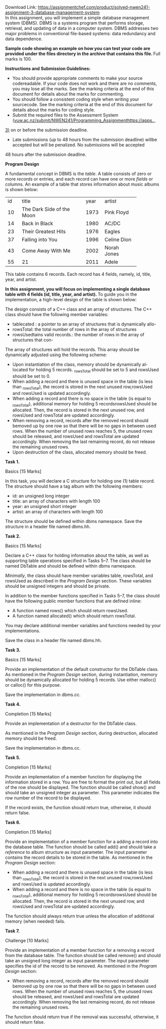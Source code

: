 Download Link: https://assignmentchef.com/product/solved-nwen241-assignment-3-database-management-system
<br>
In this assignment, you will implement a simple database management system (DBMS). DBMS is a systems program that performs storage, retrieval, and updating of data in a computer system. DBMS addresses two major problems in conventional file-based systems: data redundancy and data dependence.

<strong>Sample code showing an example on how you can test your code are provided under the files directory in the archive that contains this file. </strong>Full marks is 100.

<strong>Instructions and Submission Guidelines:</strong>

<ul>

 <li>You should provide appropriate comments to make your source codereadable. If your code does not work and there are no comments, you may lose all the marks. See the marking criteria at the end of this document for details about the marks for commenting.</li>

 <li>You should follow a consistent coding style when writing your sourcecode. See the marking criteria at the end of this document for details about the marks for coding style.</li>

 <li>Submit the required files to the Assessment System (<a href="https://apps.ecs.vuw.ac.nz/submit/NWEN241/Programming_Assignment_3">vuw.ac.nz/submit/NWEN241/Programming_Assignment</a><a href="https://apps.ecs.vuw.ac.nz/submit/NWEN241/Programming_Assignment_3">https://apps.</a>_</li>

</ul>

<a href="https://apps.ecs.vuw.ac.nz/submit/NWEN241/Programming_Assignment_3">3</a><a href="https://apps.ecs.vuw.ac.nz/submit/NWEN241/Programming_Assignment_3">)</a> on or before the submission deadline.

<ul>

 <li>Late submissions (up to 48 hours from the submission deadline) willbe accepted but will be penalized. No submissions will be accepted</li>

</ul>

48 hours after the submission deadline.

<strong>Program Design</strong>

A fundamental concept in DBMS is the <em>table</em>. A table consists of zero or more <em>records </em>or entries, and each record can have one or more <em>fields </em>or columns. An example of a table that stores information about music albums is shown below:

<table width="361">

 <tbody>

  <tr>

   <td width="30">id</td>

   <td width="190">title</td>

   <td width="45">year</td>

   <td width="95">artist</td>

  </tr>

  <tr>

   <td width="30">10</td>

   <td width="190">The Dark Side of the Moon</td>

   <td width="45">1973</td>

   <td width="95">Pink Floyd</td>

  </tr>

  <tr>

   <td width="30">14</td>

   <td width="190">Back in Black</td>

   <td width="45">1980</td>

   <td width="95">AC/DC</td>

  </tr>

  <tr>

   <td width="30">23</td>

   <td width="190">Their Greatest Hits</td>

   <td width="45">1976</td>

   <td width="95">Eagles</td>

  </tr>

  <tr>

   <td width="30">37</td>

   <td width="190">Falling into You</td>

   <td width="45">1996</td>

   <td width="95">Celine Dion</td>

  </tr>

  <tr>

   <td width="30">43</td>

   <td width="190">Come Away With Me</td>

   <td width="45">2002</td>

   <td width="95">Norah Jones</td>

  </tr>

  <tr>

   <td width="30">55</td>

   <td width="190">21</td>

   <td width="45">2011</td>

   <td width="95">Adele</td>

  </tr>

 </tbody>

</table>

This table contains 6 records. Each record has 4 fields, namely, id, title, year, and artist.

<strong>In this assignment, you will focus on implementing a single database table with 4 fields (id, title, year, and artist). </strong>To guide you in the implementation, a high-level design of the table is shown below:

The design consists of a C++ class and an array of structures. The C++ class should have the following member variables:

<ul>

 <li>tablecated : a pointer to an array of structures that is dynamically allo-</li>

 <li>rowsTotal: the total number of rows in the array of structures</li>

 <li>rowsUsedtains valid records.: the number of rows in the array of structures that con-</li>

</ul>

The array of structures will hold the records. This array should be dynamically adjusted using the following scheme:

<ul>

 <li>Upon instantiation of the class, memory should be dynamically al-located for holding 5 records. <sub>rowsTotal </sub>should be set to 5 and rowsUsed should be set to 0.</li>

 <li>When adding a record and there is unused space in the table (is less than <sub>rowsTotal</sub>), the record is stored in the next unused row,rowsUsed and rowsUsed is updated accordingly.</li>

 <li>When adding a record and there is no space in the table (is equal to <sub>rowsTotal</sub>), additional memory for holding 5 recordsrowsUsed should be allocated. Then, the record is stored in the next unused row, and rowsUsed and rowsTotal are updated accordingly.</li>

 <li>When removing a record, records after the removed record should bemoved up by one row so that there will be no gaps in between used rows. When the number of unused rows reaches 5, the unused rows should be released, and rowsUsed and rowsTotal are updated accordingly. When removing the last remaining record, do not release the remaining unused rows.</li>

 <li>Upon destruction of the class, allocated memory should be freed.</li>

</ul>

<strong>Task 1.</strong>

Basics [15 Marks]

In this task, you will declare a C structure for holding one (1) table record. The structure should have a tag album with the following members:

<ul>

 <li>id: an unsigned long integer</li>

 <li>title: an array of characters with length 100</li>

 <li>year: an unsigned short integer</li>

 <li>artist: an array of characters with length 100</li>

</ul>

The structure should be defined within dbms namespace. Save the structure in a header file named dbms.hh.

<strong>Task 2.</strong>

Basics [15 Marks]

Declare a C++ class for holding information about the table, as well as supporting table operations specified in Tasks 5–7. The class should be named DbTable and should be defined within dbms namespace.

<em>Minimally</em>, the class should have member variables table, rowsTotal, and rowsUsed as described in the <em>Program Design </em>section. These variables should be unsigned integers and should be private.

In addition to the member functions specified in Tasks 5–7, the class should have the following public member functions that are defined inline:

<ul>

 <li>A function named rows() which should return rowsUsed.</li>

 <li>A function named allocated() which should return rowsTotal.</li>

</ul>

You may declare additional member variables and functions needed by your implementations.

Save the class in a header file named dbms.hh.

<strong>Task 3.</strong>

Basics [15 Marks]

Provide an implementation of the default constructor for the DbTable class. As mentioned in the <em>Program Design </em>section, during instantiation, memory should be dynamically allocated for holding 5 records. Use either malloc() or calloc() for this purpose.

Save the implementation in dbms.cc.

<strong>Task 4.</strong>

Completion [15 Marks]

Provide an implementation of a destructor for the DbTable class.

As mentioned in the <em>Program Design </em>section, during destruction, allocated memory should be freed.

Save the implementation in dbms.cc.

<strong>Task 5.</strong>

Completion [15 Marks]

Provide an implementation of a member function for displaying the information stored in a row. You are free to format the print out, but all fields of the row should be displayed. The function should be called show() and should take an unsigned integer as parameter. This parameter indicates the row number of the record to be displayed.

If the record exists, the function should return true, otherwise, it should return false.

<strong>Task 6.</strong>

Completion [15 Marks]

Provide an implementation of a member function for a adding a record into the database table. The function should be called add() and should take a <em>reference </em>to album structure as input parameter. The input parameter contains the record details to be stored in the table. As mentioned in the <em>Program Design </em>section:

<ul>

 <li>When adding a record and there is unused space in the table (is less than <sub>rowsTotal</sub>), the record is stored in the next unused row,rowsUsed and rowsUsed is updated accordingly.</li>

 <li>When adding a record and there is no space in the table (is equal to <sub>rowsTotal</sub>), additional memory for holding 5 recordsrowsUsed should be allocated. Then, the record is stored in the next unused row, and rowsUsed and rowsTotal are updated accordingly.</li>

</ul>

The function should always return true unless the allocation of additional memory (when needed) fails.

<strong>Task 7.</strong>

Challenge [10 Marks]

Provide an implementation of a member function for a removing a record from the database table. The function should be called remove() and should take an unsigned long integer as input parameter. The input parameter specifies the id of the record to be removed. As mentioned in the <em>Program Design </em>section:

<ul>

 <li>When removing a record, records after the removed record should bemoved up by one row so that there will be no gaps in between used rows. When the number of unused rows reaches 5, the unused rows should be released, and rowsUsed and rowsTotal are updated accordingly. When removing the last remaining record, do not release the remaining unused rows.</li>

</ul>

The function should return true if the removal was successful, otherwise, it should return false.